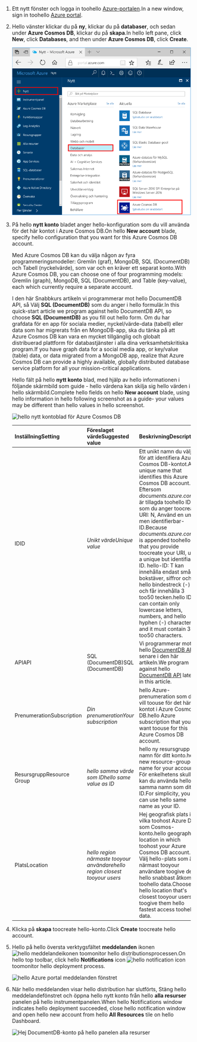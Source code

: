 1. <span data-ttu-id="aecfb-101">Ett nytt fönster och logga in toohello [Azure-portalen](https://portal.azure.com/).</span><span class="sxs-lookup"><span data-stu-id="aecfb-101">In a new window, sign in toohello [Azure portal](https://portal.azure.com/).</span></span>
2. <span data-ttu-id="aecfb-102">Hello vänster klickar du på **ny**, klickar du på **databaser**, och sedan under **Azure Cosmos DB**, klickar du på **skapa**.</span><span class="sxs-lookup"><span data-stu-id="aecfb-102">In hello left pane, click **New**, click **Databases**, and then under **Azure Cosmos DB**, click **Create**.</span></span>
   
   ![hello Azure portal databaser fönstret](./media/cosmos-db-create-dbaccount/create-nosql-db-databases-json-tutorial-1.png)

3. <span data-ttu-id="aecfb-104">På hello **nytt konto** bladet anger hello-konfiguration som du vill använda för det här kontot i Azure Cosmos DB.</span><span class="sxs-lookup"><span data-stu-id="aecfb-104">On hello **New account** blade, specify hello configuration that you want for this Azure Cosmos DB account.</span></span> 

    <span data-ttu-id="aecfb-105">Med Azure Cosmos DB kan du välja någon av fyra programmeringsmodeller: Gremlin (graf), MongoDB, SQL (DocumentDB) och Tabell (nyckelvärde), som var och en kräver ett separat konto.</span><span class="sxs-lookup"><span data-stu-id="aecfb-105">With Azure Cosmos DB, you can choose one of four programming models: Gremlin (graph), MongoDB, SQL (DocumentDB), and Table (key-value), each which currently require a separate account.</span></span>
    
    <span data-ttu-id="aecfb-106">I den här Snabbkurs artikeln vi programmerar mot hello DocumentDB API, så Välj **SQL (DocumentDB)** som du anger i hello formulär.</span><span class="sxs-lookup"><span data-stu-id="aecfb-106">In this quick-start article we program against hello DocumentDB API, so choose **SQL (DocumentDB)** as you fill out hello form.</span></span> <span data-ttu-id="aecfb-107">Om du har grafdata för en app för sociala medier, nyckel/värde-data (tabell) eller data som har migrerats från en MongoDB-app, ska du tänka på att Azure Cosmos DB kan vara en mycket tillgänglig och globalt distribuerad plattform för databastjänster i alla dina verksamhetskritiska program.</span><span class="sxs-lookup"><span data-stu-id="aecfb-107">If you have graph data for a social media app, or key/value (table) data, or data migrated from a MongoDB app, realize that Azure Cosmos DB can provide a highly available, globally distributed database service platform for all your mission-critical applications.</span></span>

    <span data-ttu-id="aecfb-108">Hello fält på hello **nytt konto** blad, med hjälp av hello informationen i följande skärmbild som guide - hello värdena kan skilja sig hello värden i hello skärmbild.</span><span class="sxs-lookup"><span data-stu-id="aecfb-108">Complete hello fields on hello **New account** blade, using hello information in hello following screenshot as a guide- your values may be different than hello values in hello screenshot.</span></span>
 
    ![hello nytt kontoblad för Azure Cosmos DB](./media/cosmos-db-create-dbaccount/create-nosql-db-databases-json-tutorial-2.png)

    <span data-ttu-id="aecfb-110">Inställning</span><span class="sxs-lookup"><span data-stu-id="aecfb-110">Setting</span></span>|<span data-ttu-id="aecfb-111">Föreslaget värde</span><span class="sxs-lookup"><span data-stu-id="aecfb-111">Suggested value</span></span>|<span data-ttu-id="aecfb-112">Beskrivning</span><span class="sxs-lookup"><span data-stu-id="aecfb-112">Description</span></span>
    ---|---|---
    <span data-ttu-id="aecfb-113">ID</span><span class="sxs-lookup"><span data-stu-id="aecfb-113">ID</span></span>|<span data-ttu-id="aecfb-114">*Unikt värde*</span><span class="sxs-lookup"><span data-stu-id="aecfb-114">*Unique value*</span></span>|<span data-ttu-id="aecfb-115">Ett unikt namn du väljer för att identifiera Azure Cosmos DB-kontot.</span><span class="sxs-lookup"><span data-stu-id="aecfb-115">A unique name that identifies this Azure Cosmos DB account.</span></span> <span data-ttu-id="aecfb-116">Eftersom *documents.azure.com* är tillagda toohello ID som du anger toocreate URI: N, Använd en unik men identifierbar-ID.</span><span class="sxs-lookup"><span data-stu-id="aecfb-116">Because *documents.azure.com* is appended toohello ID that you provide toocreate your URI, use a unique but identifiable ID.</span></span> <span data-ttu-id="aecfb-117">hello-ID: T kan innehålla endast små bokstäver, siffror och hello bindestreck (-) och får innehålla 3 too50 tecken.</span><span class="sxs-lookup"><span data-stu-id="aecfb-117">hello ID can contain only lowercase letters, numbers, and hello hyphen (-) character, and it must contain 3 too50 characters.</span></span>
    <span data-ttu-id="aecfb-118">API</span><span class="sxs-lookup"><span data-stu-id="aecfb-118">API</span></span>|<span data-ttu-id="aecfb-119">SQL (DocumentDB)</span><span class="sxs-lookup"><span data-stu-id="aecfb-119">SQL (DocumentDB)</span></span>|<span data-ttu-id="aecfb-120">Vi programmerar mot hello [DocumentDB API](../articles/documentdb/documentdb-introduction.md) senare i den här artikeln.</span><span class="sxs-lookup"><span data-stu-id="aecfb-120">We program against hello [DocumentDB API](../articles/documentdb/documentdb-introduction.md) later in this article.</span></span>|
    <span data-ttu-id="aecfb-121">Prenumeration</span><span class="sxs-lookup"><span data-stu-id="aecfb-121">Subscription</span></span>|<span data-ttu-id="aecfb-122">*Din prenumeration*</span><span class="sxs-lookup"><span data-stu-id="aecfb-122">*Your subscription*</span></span>|<span data-ttu-id="aecfb-123">hello Azure-prenumeration som du vill toouse för det här kontot i Azure Cosmos DB.</span><span class="sxs-lookup"><span data-stu-id="aecfb-123">hello Azure subscription that you want toouse for this Azure Cosmos DB account.</span></span> 
    <span data-ttu-id="aecfb-124">Resursgrupp</span><span class="sxs-lookup"><span data-stu-id="aecfb-124">Resource Group</span></span>|<span data-ttu-id="aecfb-125">*hello samma värde som ID*</span><span class="sxs-lookup"><span data-stu-id="aecfb-125">*hello same value as ID*</span></span>|<span data-ttu-id="aecfb-126">hello ny resursgrupp namn för ditt konto.</span><span class="sxs-lookup"><span data-stu-id="aecfb-126">hello new resource-group name for your account.</span></span> <span data-ttu-id="aecfb-127">För enkelhetens skull kan du använda hello samma namn som ditt ID.</span><span class="sxs-lookup"><span data-stu-id="aecfb-127">For simplicity, you can use hello same name as your ID.</span></span> 
    <span data-ttu-id="aecfb-128">Plats</span><span class="sxs-lookup"><span data-stu-id="aecfb-128">Location</span></span>|<span data-ttu-id="aecfb-129">*hello region närmaste tooyour användare*</span><span class="sxs-lookup"><span data-stu-id="aecfb-129">*hello region closest tooyour users*</span></span>|<span data-ttu-id="aecfb-130">Hej geografisk plats i vilka toohost Azure DB som Cosmos-konto.</span><span class="sxs-lookup"><span data-stu-id="aecfb-130">hello geographic location in which toohost your Azure Cosmos DB account.</span></span> <span data-ttu-id="aecfb-131">Välj hello-plats som är närmast tooyour användare toogive dem hello snabbast åtkomst toohello data.</span><span class="sxs-lookup"><span data-stu-id="aecfb-131">Choose hello location that's closest tooyour users toogive them hello fastest access toohello data.</span></span>
4. <span data-ttu-id="aecfb-132">Klicka på **skapa** toocreate hello-konto.</span><span class="sxs-lookup"><span data-stu-id="aecfb-132">Click **Create** toocreate hello account.</span></span>
5. <span data-ttu-id="aecfb-133">Hello på hello översta verktygsfältet **meddelanden** ikonen ![hello meddelandeikonen](./media/cosmos-db-create-dbaccount/notification-icon.png) toomonitor hello distributionsprocessen.</span><span class="sxs-lookup"><span data-stu-id="aecfb-133">On hello top toolbar, click hello **Notifications** icon ![hello notification icon](./media/cosmos-db-create-dbaccount/notification-icon.png) toomonitor hello deployment process.</span></span>

    ![hello Azure portal meddelanden fönstret](./media/cosmos-db-create-dbaccount-graph/azure-documentdb-nosql-notification.png)

6.  <span data-ttu-id="aecfb-135">När hello meddelanden visar hello distribution har slutförts, Stäng hello meddelandefönstret och öppna hello nytt konto från hello **alla resurser** panelen på hello instrumentpanelen.</span><span class="sxs-lookup"><span data-stu-id="aecfb-135">When hello Notifications window indicates hello deployment succeeded, close hello notification window and open hello new account from hello **All Resources** tile on hello Dashboard.</span></span> 

    ![Hej DocumentDB-konto på hello panelen alla resurser](./media/cosmos-db-create-dbaccount/all-resources.png)
 
